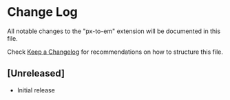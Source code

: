 # Change Log

All notable changes to the "px-to-em" extension will be documented in this file.

Check [Keep a Changelog](http://keepachangelog.com/) for recommendations on how to structure this file.

## [Unreleased]

- Initial release